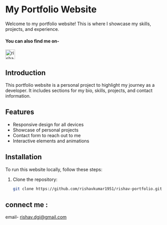 # My Portfolio Website

Welcome to my portfolio website! This is where I showcase my skills, projects, and experience.

#### You can also find me on- 
[<img align="center" alt="rishav321 | LinkedIn" width="30px" src="https://img.icons8.com/color/48/000000/linkedin.png" />][linkedin]

[linkedin]: https://www.linkedin.com/in/rishav321/

## Introduction
This portfolio website is a personal project to highlight my journey as a developer. It includes sections for my bio, skills, projects, and contact information.

## Features
- Responsive design for all devices
- Showcase of personal projects
- Contact form to reach out to me
- Interactive elements and animations

## Installation
To run this website locally, follow these steps:

1. Clone the repository:
   ```sh
   git clone https://github.com/rishavkumar1951/rishav-portfolio.git


## connect me : 
email- rishav.dgi@gmail.com